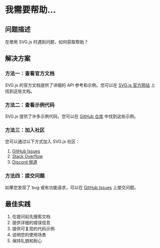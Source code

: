 # 我需要帮助...

## 问题描述

在使用 SVG.js 时遇到问题，如何获取帮助？

## 解决方案

### 方法一：查看官方文档

SVG.js 的官方文档提供了详细的 API 参考和示例。您可以在 [SVG.js 官方网站](https://svgjs.dev/docs/3.0) 上找到这些文档。

### 方法二：查看示例代码

SVG.js 提供了许多示例代码，您可以在 [GitHub 仓库](https://github.com/svgdotjs/svg.js) 中找到这些示例。

### 方法三：加入社区

您可以通过以下方式加入 SVG.js 社区：

1. [GitHub Issues](https://github.com/svgdotjs/svg.js/issues)
2. [Stack Overflow](https://stackoverflow.com/questions/tagged/svg.js)
3. [Discord 频道](https://discord.gg/svgjs)

### 方法四：提交问题

如果您发现了 bug 或有功能请求，可以在 [GitHub Issues](https://github.com/svgdotjs/svg.js/issues) 上提交问题。

## 最佳实践

1. 在提问前先搜索文档
2. 提供详细的错误信息
3. 提供可复现的代码示例
4. 说明您的使用场景
5. 保持礼貌和耐心
